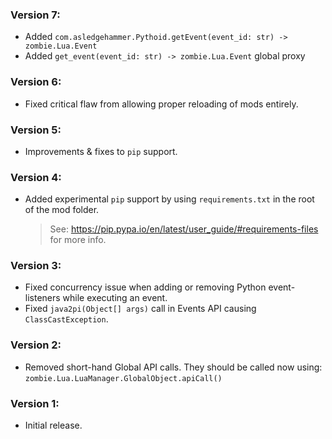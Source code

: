 ### Version 7:
- Added `com.asledgehammer.Pythoid.getEvent(event_id: str) -> zombie.Lua.Event`
- Added `get_event(event_id: str) -> zombie.Lua.Event` global proxy

### Version 6:
- Fixed critical flaw from allowing proper reloading of mods entirely.

### Version 5:
- Improvements & fixes to `pip` support.

### Version 4:
- Added experimental `pip` support by using `requirements.txt` in the root of the mod folder.
  > See: https://pip.pypa.io/en/latest/user_guide/#requirements-files for more info.

### Version 3:
- Fixed concurrency issue when adding or removing Python event-listeners while executing an event.
- Fixed `java2pi(Object[] args)` call in Events API causing `ClassCastException`.

### Version 2:
- Removed short-hand Global API calls. They should be called now using:
    `zombie.Lua.LuaManager.GlobalObject.apiCall()`

### Version 1:
- Initial release.
